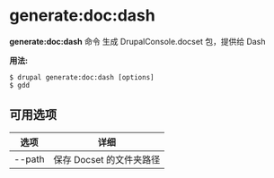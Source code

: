 # generate:doc:dash
**generate:doc:dash** 命令 生成 DrupalConsole.docset 包，提供给 Dash

**用法:**
```
$ drupal generate:doc:dash [options] 
$ gdd  
```

## 可用选项
选项 | 详细
-------|-------------
--path | 保存 Docset 的文件夹路径
